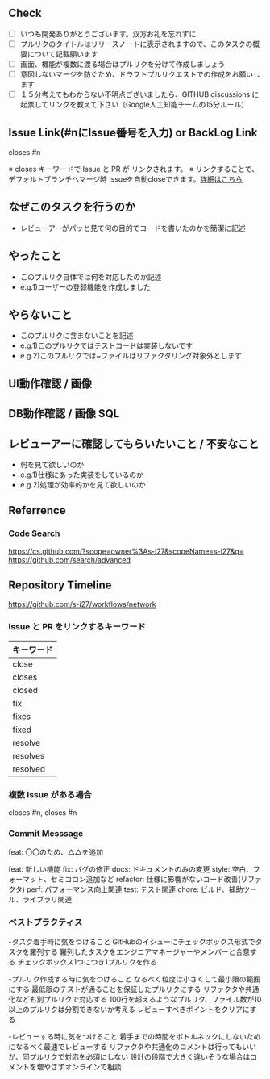 ## Check
- [ ] いつも開発ありがとうございます。双方お礼を忘れずに
- [ ] プルリクのタイトルはリリースノートに表示されますので、このタスクの概要について記載願います
- [ ] 画面、機能が複数に渡る場合はプルリクを分けて作成しましょう
- [ ] 意図しないマージを防ぐため、ドラフトプルリクエストでの作成をお願いします
- [ ] １５分考えてもわからない不明点ございましたら、GITHUB discussions に起票してリンクを教えて下さい（Google人工知能チームの15分ルール）

## Issue Link(#nにIssue番号を入力) or BackLog Link 
closes #n

※ closes キーワードで Issue と PR が リンクされます。
※ リンクすることで、デフォルトブランチへマージ時 Issueを自動closeできます。[詳細はこちら](#ref)

## なぜこのタスクを行うのか
- レビューアーがパッと見て何の目的でコードを書いたのかを簡潔に記述

## やったこと
- このプルリク自体では何を対応したのか記述
- e.g.1)ユーザーの登録機能を作成しました

## やらないこと
- このプルリクに含まないことを記述
- e.g.1)このプルリクではテストコードは実装しないです
- e.g.2)このプルリクでは~ファイルはリファクタリング対象外とします

## UI動作確認 / 画像


## DB動作確認 / 画像 SQL


## レビューアーに確認してもらいたいこと / 不安なこと
- 何を見て欲しいのか
- e.g.1)仕様にあった実装をしているのか
- e.g.2)処理が効率的かを見て欲しいのか

## Referrence
### Code Search
https://cs.github.com/?scope=owner%3As-i27&scopeName=s-i27&q=
https://github.com/search/advanced

## Repository Timeline
https://github.com/s-i27/workflows/network

### Issue と PR をリンクするキーワード
| キーワード | 
|:---|
|close |
|closes |
|closed |
|fix |
|fixes |
|fixed |
|resolve |
|resolves |
|resolved |

### 複数 Issue がある場合
closes #n, closes #n

### Commit Messsage
feat: 〇〇のため、△△を追加

feat: 新しい機能
fix: バグの修正
docs: ドキュメントのみの変更
style: 空白、フォーマット、セミコロン追加など
refactor: 仕様に影響がないコード改善(リファクタ)
perf: パフォーマンス向上関連
test: テスト関連
chore: ビルド、補助ツール、ライブラリ関連

### ベストプラクティス
-タスク着手時に気をつけること
GitHubのイシューにチェックボックス形式でタスクを羅列する
羅列したタスクをエンジニアマネージャーやメンバーと合意する
チェックボックス1つにつき1プルリクを作る

-プルリク作成する時に気をつけること
なるべく粒度は小さくして最小限の範囲にする
最低限のテストが通ることを保証したプルリクにする
リファクタや共通化なども別プルリクで対応する
100行を超えるようなプルリク、ファイル数が10以上のプルリクは分割できないか考える
レビューすべきポイントをクリアにする

-レビューする時に気をつけること
着手までの時間をボトルネックにしないためになるべく最速でレビューする
リファクタや共通化のコメントは行ってもいいが、同プルリクで対応を必須にしない
設計の段階で大きく違いそうな場合はコメントを増やさずオンラインで相談
